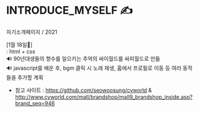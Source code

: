 # INTRODUCE_MYSELF ✍
자기소개페이지 / 2021

[1월 18일📑] <br>
: html + css <br>
🔊 90년대생들의 향수를 일으키는 추억의 싸이월드를 싸피월드로 만듦 <br>
🔊 javascript를 배운 후, bgm 클릭 시 노래 재생, 홈에서 프로필로 이동 등 여러 동작들을 추가할 계획

- 참고 사이트 : https://github.com/seowoosung/cyworld & http://www.cyworld.com/mall/brandshop/mall9_brandshop_inside.asp?brand_seq=946
